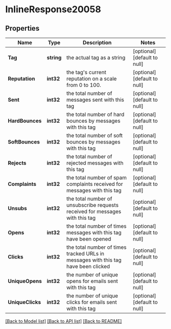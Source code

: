 # InlineResponse20058

## Properties
Name | Type | Description | Notes
------------ | ------------- | ------------- | -------------
**Tag** | **string** | the actual tag as a string | [optional] [default to null]
**Reputation** | **int32** | the tag&#x27;s current reputation on a scale from 0 to 100. | [optional] [default to null]
**Sent** | **int32** | the total number of messages sent with this tag | [optional] [default to null]
**HardBounces** | **int32** | the total number of hard bounces by messages with this tag | [optional] [default to null]
**SoftBounces** | **int32** | the total number of soft bounces by messages with this tag | [optional] [default to null]
**Rejects** | **int32** | the total number of rejected messages with this tag | [optional] [default to null]
**Complaints** | **int32** | the total number of spam complaints received for messages with this tag | [optional] [default to null]
**Unsubs** | **int32** | the total number of unsubscribe requests received for messages with this tag | [optional] [default to null]
**Opens** | **int32** | the total number of times messages with this tag have been opened | [optional] [default to null]
**Clicks** | **int32** | the total number of times tracked URLs in messages with this tag have been clicked | [optional] [default to null]
**UniqueOpens** | **int32** | the number of unique opens for emails sent with this tag | [optional] [default to null]
**UniqueClicks** | **int32** | the number of unique clicks for emails sent with this tag | [optional] [default to null]

[[Back to Model list]](../README.md#documentation-for-models) [[Back to API list]](../README.md#documentation-for-api-endpoints) [[Back to README]](../README.md)

